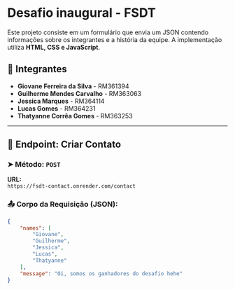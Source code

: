 # Desafio inaugural - FSDT

Este projeto consiste em um formulário que envia um JSON contendo informações sobre os integrantes e a história da equipe. A implementação utiliza **HTML, CSS e JavaScript**.

## 👥 Integrantes
- **Giovane Ferreira da Silva** - RM361394  
- **Guilherme Mendes Carvalho** - RM363063  
- **Jessica Marques** - RM364114  
- **Lucas Gomes** - RM364231  
- **Thatyanne Corrêa Gomes** - RM363253  

---

## 📌 Endpoint: Criar Contato

### ➤ Método: `POST`
**URL:**  
`https://fsdt-contact.onrender.com/contact`

### 📤 Corpo da Requisição (JSON):
```json
{
    "names": [
        "Giovane",
        "Guilherme",
        "Jessica",
        "Lucas",
        "Thatyanne"
    ],
    "message": "Oi, somos os ganhadores do desafio hehe"
}
